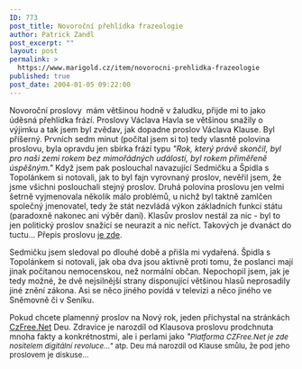 ```yaml
---
ID: 773
post_title: Novoroční přehlídka frazeologie
author: Patrick Zandl
post_excerpt: ""
layout: post
permalink: >
  https://www.marigold.cz/item/novorocni-prehlidka-frazeologie
published: true
post_date: 2004-01-05 09:22:00
---
```

<P>Novoroční proslovy&#160;&#160;mám většinou hodně v žaludku, přijde mi to jako úděsná přehlídka frází. Proslovy Václava Havla se většinou snažily o výjimku a tak jsem byl zvědav, jak dopadne proslov Václava Klause. Byl příšerný. Prvních sedm minut (počítal jsem si to) tedy vlasntě polovina proslovu, byla opravdu jen sbírka frází typu <EM>"Rok, který právě skončil, byl pro naši zemi rokem bez mimořádných událostí, byl rokem přiměřeně úspěšným."</EM> Když jsem pak poslouchal navazující Sedmičku a Špidla s Topolánkem si notovali, jak to byl fajn vyrovnaný proslov, nevěřil jsem, že jsme všichni poslouchali stejný proslov. Druhá polovina proslovu jen velmi šetrně vyjmenovala několik málo problémů, u nichž byl taktně zamlčen společný jmenovatel, tedy že stát nezvládá výkon základních funkcí státu (paradoxně nakonec ani výběr daní). Klasův proslov nestál za nic - byl to jen politický proslov snažící se neurazit a nic neříct. Takových je dvanáct do tuctu... Přepis proslovu <A href="http://www.vaclavklaus.cz/klaus2/asp/clanek.asp?id=YxH7NRCTaYRE" target=_blank>je zde</A>.</P>
<P>Sedmičku jsem sledoval po dlouhé době a přišla mi vydařená. Špidla s Topolánkem si notovali, jak oba dva jsou aktivně proti tomu, že poslanci mají jinak počítanou nemocenskou, než normální občan. Nepochopil jsem, jak je tedy možné, že dvě nejsilnější strany disponující většinou hlasů neprosadily jiné znění zákona. Asi se něco jiného povídá v televizi a něco jiného ve Sněmovně či v Seníku. </P>
<P>Pokud chcete plamenný proslov na Nový rok, jeden přichystal na stránkách <A href="http://www.czfree.net/forum/showthread.php?s=&amp;threadid=7270" target=_blank>CzFree.Net</A> Deu. Zdravice je narozdíl od Klausova proslovu prodchnuta mnoha fakty a konkrétnostmi, ale i perlami jako <EM>"</EM><FONT size=2><EM>Platforma CZFree.Net je zde nositelem digitální revoluce..."</EM> atp. Deu má narozdíl od Klause smůlu, že pod jeho proslovem je diskuse...</FONT></P>